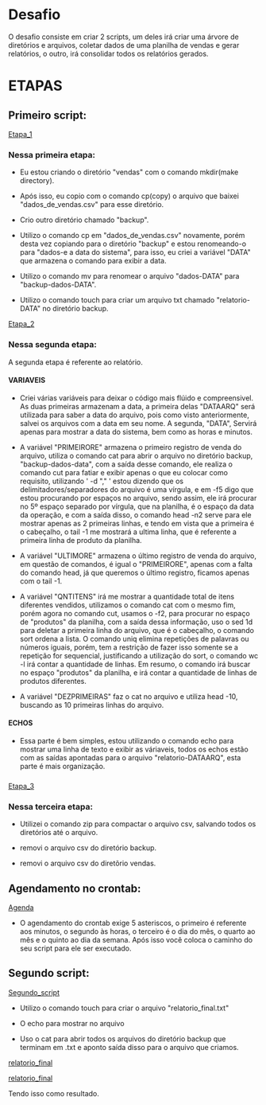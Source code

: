 # Desafio

O desafio consiste em criar 2 scripts, um deles irá criar uma árvore de diretórios e arquivos, coletar dados de uma planilha de vendas e gerar relatórios, o outro, irá consolidar todos os relatórios gerados.

# ETAPAS

## Primeiro script:

[Etapa_1](../Evidências/etapa_1.png)

### Nessa primeira etapa:
* Eu estou criando o diretório "vendas" com o comando mkdir(make directory).

* Após isso, eu copio com o comando cp(copy) o arquivo que baixei "dados_de_vendas.csv" para esse diretório.

* Crio outro diretório chamado "backup".

* Utilizo o comando cp em "dados_de_vendas.csv" novamente, porém desta vez copiando para o diretório "backup" e estou renomeando-o para "dados-e a data do sistema", para isso, eu criei a variável "DATA" que armazena o comando para exibir a data.

* Utilizo o comando mv para renomear o arquivo "dados-DATA" para "backup-dados-DATA".

* Utilizo o comando touch para criar um arquivo txt chamado "relatorio-DATA" no diretório backup.

[Etapa_2](../Evidências/etapa_2.png)

### Nessa segunda etapa:

A segunda etapa é referente ao relatório.

#### VARIAVEIS
* Criei várias variáveis para deixar o código mais flúido e compreensivel. As duas primeiras armazenam a data, a primeira delas "DATAARQ" será utilizada para saber a data do arquivo, pois como visto anteriormente, salvei os arquivos com a data em seu nome. A segunda, "DATA", Servirá apenas para mostrar a data do sistema, bem como as horas e minutos.

* A variável "PRIMEIRORE" armazena o primeiro registro de venda do arquivo, utiliza o comando cat para abrir o arquivo no diretório backup, "backup-dados-data", com a saída desse comando, ele realiza o comando cut para fatiar e exibir apenas o que eu colocar como requisito, utilizando ' -d "," ' estou dizendo que os delimitadores/separadores do arquivo é uma vírgula, e em -f5 digo que estou procurando por espaços no arquivo, sendo assim, ele irá procurar no 5º espaço separado por vírgula, que na planilha, é o espaço da data da operação, e com a saída disso, o comando head -n2 serve para ele mostrar apenas as 2 primeiras linhas, e tendo em vista que a primeira é o cabeçalho, o tail -1 me mostrará a ultima linha, que é referente a primeira linha de produto da planilha.

* A variável "ULTIMORE" armazena o último registro de venda do arquivo, em questão de comandos, é igual o "PRIMEIRORE", apenas com a falta do comando head, já que queremos o último registro, ficamos apenas com o tail -1.

* A variável "QNTITENS" irá me mostrar a quantidade total de itens diferentes vendidos, utilizamos o comando cat com o mesmo fim, porém agora no comando cut, usamos o -f2, para procurar no espaço de "produtos" da planilha, com a saída dessa informação, uso o sed 1d para deletar a primeira linha do arquivo, que é o cabeçalho, o comando sort ordena a lista. O comando uniq elimina repetições de palavras ou números iguais, porém, tem a restrição de fazer isso somente se a repetição for sequencial, justificando a utilização do sort, o comando wc -l irá contar a quantidade de linhas. Em resumo, o comando irá buscar no espaço "produtos" da planilha, e irá contar a quantidade de linhas de produtos diferentes.

* A variável "DEZPRIMEIRAS" faz o cat no arquivo e utiliza head -10, buscando as 10 primeiras linhas do arquivo.

#### ECHOS

* Essa parte é bem simples, estou utilizando o comando echo para mostrar uma linha de texto e exibir as váriaveis, todos os echos estão com as saídas apontadas para o arquivo "relatorio-DATAARQ", esta parte é mais organização.

###
[Etapa_3](../Evidências/etapa_2.png)

### Nessa terceira etapa:

* Utilizei o comando zip para compactar o arquivo csv, salvando todos os diretórios até o arquivo.

* removi o arquivo csv do diretório backup.

* removi o arquivo csv do diretõrio vendas.

## Agendamento no crontab:

[Agenda](../Evidências/crontab.png)

* O agendamento do crontab exige 5 asteriscos, o primeiro é referente aos minutos, o segundo às horas, o terceiro é o dia do mês, o quarto ao mês e o quinto ao dia da semana. Após isso você coloca o caminho do seu script para ele ser executado.

## Segundo script:

[Segundo_script](../Evidências/consolidador.png)

* Utilizo o comando touch para criar o arquivo "relatorio_final.txt"

* O echo para mostrar no arquivo

* Uso o cat para abrir todos os arquivos do diretório backup que terminam em .txt e aponto saída disso para o arquivo que criamos.

[relatorio_final](../Evidências/relatorio_final_1.png)

[relatorio_final](../Evidências/relatorio_final_2.png)

Tendo isso como resultado.






